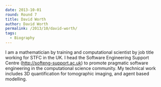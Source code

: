 ```yaml
---
date: 2013-10-01
round: Round 7
title: David Worth
author: David Worth
permalink: /2013/10/david-worth/
tags:
  - Biography
---
```

I am a mathematician by training and computational scientist by job title working for STFC in the UK. I head the Software Engineering Support Centre (<a title="SESC" href="http://softeng-support.ac.uk" target="_blank">http://softeng-support.ac.uk</a>) to promote pragmatic software engineering in the computational science community. My technical work includes 3D quantification for tomographic imaging, and agent based modelling.

